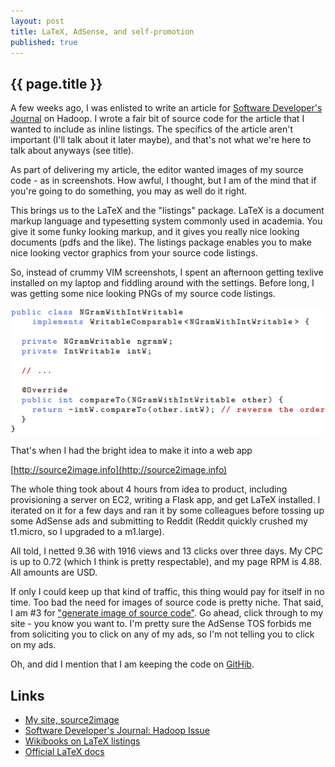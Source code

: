 ```yaml
---
layout: post
title: LaTeX, AdSense, and self-promotion
published: true
---
```


## {{ page.title }}

A few weeks ago, I was enlisted to write an article for [Software Developer's Journal](http://sdjournal.org/)
on Hadoop. I wrote a fair bit of source code for the article that I wanted to include as inline listings. The
specifics of the article aren't important (I'll talk about it later maybe), and that's not what we're here to 
talk about anyways (see title).

As part of delivering my article, the editor wanted images of my source code - as in screenshots. How awful, 
I thought, but I am of the mind that if you're going to do something, you may as well do it right.

This brings us to the LaTeX and the "listings" package. LaTeX is a document markup language and typesetting
system commonly used in academia. You give it some funky looking markup, and it gives you really nice looking
documents (pdfs and the like). The listings package enables you to make nice looking vector graphics from your
source code listings.

So, instead of crummy VIM screenshots, I spent an afternoon getting texlive installed on my laptop and fiddling 
around with the settings. Before long, I was getting some nice looking PNGs of my source code listings. 

<img src="/images/listing-6.png" title="NGramWithIntWritable, yo." alt="Java source code listing" width="640px"/>

That's when I had the bright idea to make it into a web app

[http://source2image.info](http://source2image.info)

The whole thing took about 4 hours from idea to product, including provisioning a server on EC2, writing a Flask app,
and get LaTeX installed. I iterated on it for a few days and ran it by some colleagues before tossing up some 
AdSense ads and submitting to Reddit (Reddit quickly crushed my t1.micro, so I upgraded to a m1.large).

All told, I netted 9.36 with 1916 views and 13 clicks over three days. My CPC is up to 0.72 (which I think is pretty respectable),
and my page RPM is 4.88. All amounts are USD.

If only I could keep up that kind of traffic, this thing would pay for itself in no time. Too bad the need for images
of source code is pretty niche. That said, I am #3 for ["generate image of source code"](https://www.google.com/search?q=image+of+source+code).
Go ahead, click through to my site - you know you want to. I'm pretty sure the AdSense TOS forbids me from soliciting you to click on
any of my ads, so I'm not telling you to click on my ads.

Oh, and did I mention that I am keeping the code on [GitHib](http://source2image.info).

## Links

* [My site, source2image](http://source2image.info)
* [Software Developer's Journal: Hadoop Issue](http://sdjournal.org/apache-hadoop-ecosystem/)
* [Wikibooks on LaTeX listings](http://en.wikibooks.org/wiki/LaTeX/Source_Code_Listings)
* [Official LaTeX docs](http://www.ctan.org/tex-archive/macros/latex/contrib/listings/)
